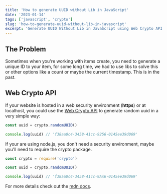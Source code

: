 ```yaml
---
title: 'How to generate UUID without Lib in JavaScript'
date: '2023-01-14'
tags: ['javascript', 'crypto']
slug: 'how-to-generate-uuid-without-lib-in-javascript'
excerpt: 'Generate UUID Without Lib in JavaScript using Web Crypto API from native browser API'
---
```


## The Problem

Sometimes when you're working with items create, you need to generate a unique ID to your item, for some long time, we had to use libs to solve this or other options like a count or maybe the current timestamp. This is in the past.

## Web Crypto API

If your website is hosted in a web security environment (**https**) or at localhost, you could use the [Web Crypto API](https://developer.mozilla.org/en-US/docs/Web/API/Web_Crypto_API) to generate random uuid in a very simple way:

```jsx
const uuid = crypto.randomUUID()

console.log(uuid) // 'f38aa0c4-3458-41cc-9256-0145ee39d069'
```

If your are using node.js, you don't need a security environment, maybe you'll need to require the crypto package.

```js
const crypto = require('crypto')

const uuid = crypto.randomUUID()

console.log(uuid) // 'f38aa0c4-3458-41cc-9Ax6-0145ee39d069'
```

For more details check out the [mdn docs](https://developer.mozilla.org/en-US/docs/Web/API/Web_Crypto_API).
